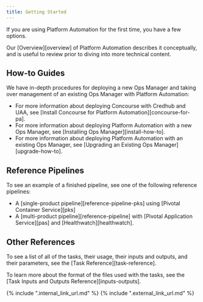 ```yaml
---
title: Getting Started
---
```


If you are using Platform Automation for the first time,
you have a few options.

Our [Overview][overview] of Platform Automation describes it conceptually,
and is useful to review prior to diving into more technical content.

## How-to Guides

We have in-depth procedures for deploying a new Ops Manager and
taking over management of an existing Ops Manager
with Platform Automation:

- For more information about deploying Concourse with Credhub and UAA,
  see [Install Concourse for Platform Automation][concourse-for-pa].
- For more information about deploying Platform Automation
  with a new Ops Manager, see [Installing Ops Manager][install-how-to].
- For more information about deploying Platform Automation
  with an existing Ops Manager, see
  [Upgrading an Existing Ops Manager][upgrade-how-to].

## Reference Pipelines

To see an example of a finished pipeline,
see one of the following reference pipelines:

- A [single-product pipeline][reference-pipeline-pks] using [Pivotal Container Service][pks]
- A [multi-product pipeline][reference-pipeline]
  with [Pivotal Application Service][pas] and [Healthwatch][healthwatch].

## Other References

To see a list of all of the tasks, their usage, 
their inputs and outputs, and their parameters,
see the [Task Reference][task-reference].

To learn more about the format of the files used with the tasks, 
see the [Task Inputs and Outputs Reference][inputs-outputs].

{% include ".internal_link_url.md" %}
{% include ".external_link_url.md" %}
